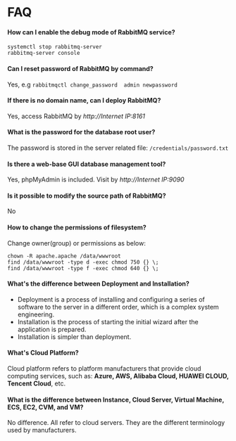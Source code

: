 # FAQ

#### How can I enable the debug mode of RabbitMQ service?

```
systemctl stop rabbitmq-server
rabbitmq-server console
```

#### Can I reset password of RabbitMQ by command?

Yes, e.g `rabbitmqctl change_password  admin newpassword`

#### If there is no domain name, can I deploy RabbitMQ?

Yes, access RabbitMQ by *http://Internet IP:8161*

#### What is the password for the database root user?

The password is stored in the server related file: `/credentials/password.txt`

#### Is there a web-base GUI database management tool?

Yes, phpMyAdmin is included. Visit by *http://Internet IP:9090*

#### Is it possible to modify the source path of RabbitMQ?

No

#### How to change the permissions of filesystem?

Change owner(group) or permissions as below:

```shell
chown -R apache.apache /data/wwwroot
find /data/wwwroot -type d -exec chmod 750 {} \;
find /data/wwwroot -type f -exec chmod 640 {} \;
```

#### What's the difference between Deployment and Installation?

- Deployment is a process of installing and configuring a series of software to the server in a different order, which is a complex system engineering.  
- Installation is the process of starting the initial wizard after the application is prepared.  
- Installation is simpler than deployment. 

#### What's Cloud Platform?

Cloud platform refers to platform manufacturers that provide cloud computing services, such as: **Azure, AWS, Alibaba Cloud, HUAWEI CLOUD, Tencent Cloud**, etc.

#### What is the difference between Instance, Cloud Server, Virtual Machine, ECS, EC2, CVM, and VM?

No difference. All refer to cloud servers. They are the different terminology used by manufacturers.
